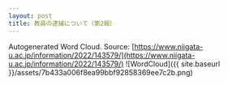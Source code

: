```yaml
---
layout: post
title: 教員の逮捕について（第2報）
---
```

Autogenerated Word Cloud.
Source\: [https://www.niigata-u.ac.jp/information/2022/143579/](https://www.niigata-u.ac.jp/information/2022/143579/)
![WordCloud]({{ site.baseurl }}/assets/7b433a006f8ea99bbf92858369ee7c2b.png)
